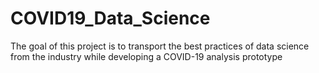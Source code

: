 # COVID19_Data_Science
The goal of this project is to transport the best practices of data science from the industry while developing a COVID-19 analysis prototype

